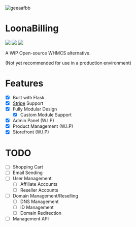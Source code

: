 ![geeaafbb](https://user-images.githubusercontent.com/28388670/172512382-81059cf6-c872-4a4c-a370-223f2d4d009c.png)

# LoonaBilling
<img src="https://img.shields.io/discord/887501133902385202?logo=discord&style=social"> <img src="https://img.shields.io/github/last-commit/Loona-cc/LoonaBilling?logo=github&style=social"> <img src="https://img.shields.io/github/workflow/status/Loona-cc/LoonaBilling/CodeQL?logo=github-sponsors&style=social">

A WIP Open-source WHMCS alternative.

(Not yet recommended for use in a production environment)

# Features
- [x] Built with Flask
- [x] [Stripe](https://stripe.com) Support
- [x] Fully Modular Design
  - [x] Custom Module Support
- [x] Admin Panel (W.I.P)
- [x] Product Management (W.I.P)
- [x] Storefront (W.I.P)

# TODO
- [ ] Shopping Cart
- [ ] Email Sending
- [ ] User Management
  - [ ] Affiliate Accounts
  - [ ] Reseller Accounts
- [ ] Domain Management/Reselling
  - [ ] DNS Management
  - [ ] ID Management
  - [ ] Domain Redirection
- [ ] Management API
